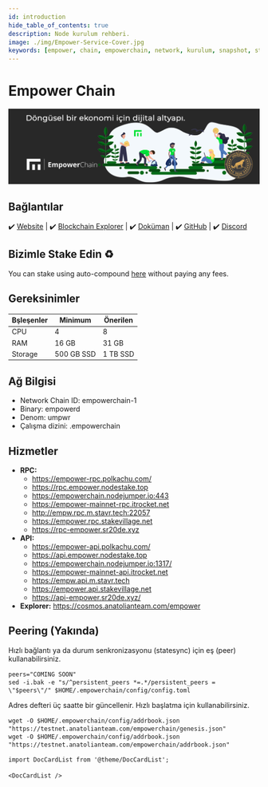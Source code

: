 ```yaml
---
id: introduction
hide_table_of_contents: true
description: Node kurulum rehberi.
image: ./img/Empower-Service-Cover.jpg
keywords: [empower, chain, empowerchain, network, kurulum, snapshot, statesync, güncelleme]
---
```

# Empower Chain

![Empower](./img/Empower-Service.jpg)

## Bağlantılar
 ✔️ [Website](https://www.empowerchain.io/) |
 ✔️ [Blockchain Explorer](https://cosmos.anatolianteam.com/empower) |
 ✔️ [Doküman](https://docs.empowerchain.io/) |
 ✔️ [GitHub](https://github.com/EmpowerPlastic/empowerchain) |
 ✔️ [Discord](https://discord.gg/UTxEzFzHVX)

## Bizimle Stake Edin ♻️
You can stake using auto-compound [here](https://restake.app/empowerchain/empowervaloper1786wmwws6avkrkx9nwv3az6g2j9ha953ydusdv) without paying any fees.

## Gereksinimler

| Bşleşenler | Minimum | **Önerilen** |
| ------------ | ------------ | ------------ |
| CPU |	4 | 8 |
| RAM	| 16 GB | 31 GB |
| Storage	| 500 GB SSD | 1 TB SSD | 

## Ağ Bilgisi 
* Network Chain ID: empowerchain-1
* Binary: empowerd
* Denom: umpwr
* Çalışma dizini: .empowerchain

## Hizmetler
* **RPC:**
    * https://empower-rpc.polkachu.com/	
    * https://rpc.empower.nodestake.top	
    * https://empowerchain.nodejumper.io:443
	* https://empower-mainnet-rpc.itrocket.net
    * http://empw.rpc.m.stavr.tech:22057
    * https://empower.rpc.stakevillage.net
    * https://rpc-empower.sr20de.xyz
* **API:**
    * https://empower-api.polkachu.com/	
    * https://api.empower.nodestake.top	
    * https://empowerchain.nodejumper.io:1317/	
    * https://empower-mainnet-api.itrocket.net
    * https://empw.api.m.stavr.tech
    * https://empower.api.stakevillage.net
    * https://api-empower.sr20de.xyz/
* **Explorer:** https://cosmos.anatolianteam.com/empower

## Peering (Yakında)
Hızlı bağlantı ya da durum senkronizasyonu (statesync) için eş (peer) kullanabilirsiniz.
```shell
peers="COMING SOON"
sed -i.bak -e "s/^persistent_peers *=.*/persistent_peers = \"$peers\"/" $HOME/.empowerchain/config/config.toml
```
Adres defteri üç saatte bir güncellenir. Hızlı başlatma için kullanabilirsiniz.
```shell
wget -O $HOME/.empowerchain/config/addrbook.json "https://testnet.anatolianteam.com/empowerchain/genesis.json"
wget -O $HOME/.empowerchain/config/addrbook.json "https://testnet.anatolianteam.com/empowerchain/addrbook.json"
```

```mdx-code-block
import DocCardList from '@theme/DocCardList';

<DocCardList />
```

